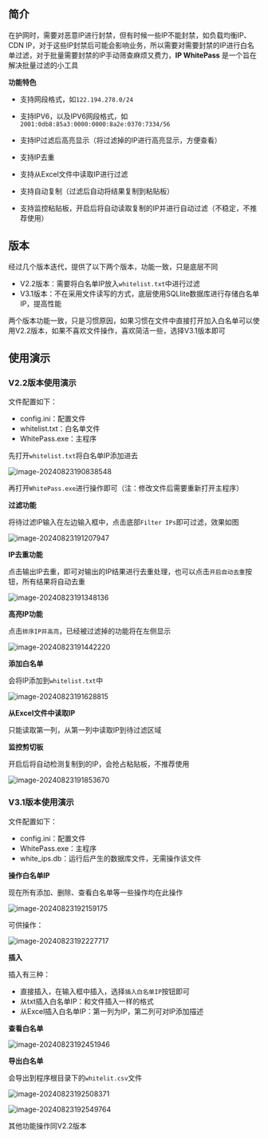 ## 简介

在护网时，需要对恶意IP进行封禁，但有时候一些IP不能封禁，如负载均衡IP、CDN IP，对于这些IP封禁后可能会影响业务，所以需要对需要封禁的IP进行白名单过滤，对于批量需要封禁的IP手动筛查麻烦又费力，**IP WhitePass** 是一个旨在解决批量过滤的小工具

**功能特色**

+ 支持网段格式，如`122.194.278.0/24`

+ 支持IPV6，以及IPV6网段格式，如`2001:0db8:85a3:0000:0000:8a2e:0370:7334/56`
+ 支持IP过滤后高亮显示（将过滤掉的IP进行高亮显示，方便查看）
+ 支持IP去重
+ 支持从Excel文件中读取IP进行过滤
+ 支持自动复制（过滤后自动将结果复制到粘贴板）
+ 支持监控粘贴板，开启后将自动读取复制的IP并进行自动过滤（不稳定，不推荐使用）

## 版本

经过几个版本迭代，提供了以下两个版本，功能一致，只是底层不同

+ V2.2版本：需要将白名单IP放入`whitelist.txt`中进行过滤
+ V3.1版本：不在采用文件读写的方式，底层使用SQLlite数据库进行存储白名单IP，提高性能

两个版本功能一致，只是习惯原因，如果习惯在文件中直接打开加入白名单可以使用V2.2版本，如果不喜欢文件操作，喜欢简洁一些，选择V3.1版本即可

## 使用演示

### V2.2版本使用演示

文件配置如下：

+ config.ini：配置文件
+ whitelist.txt：白名单文件
+ WhitePass.exe：主程序

先打开`whitelist.txt`将白名单IP添加进去

![image-20240823190838548](https://yunyinanquan.oss-cn-beijing.aliyuncs.com/202408231908577.png)

再打开`WhitePass.exe`进行操作即可（注：修改文件后需要重新打开主程序）

**过滤功能**

将待过滤IP输入在左边输入框中，点击底部`Filter IPs`即可过滤，效果如图

![image-20240823191207947](https://yunyinanquan.oss-cn-beijing.aliyuncs.com/202408231912016.png)

**IP去重功能**

点击输出IP去重，即可对输出的IP结果进行去重处理，也可以点击`开启自动去重`按钮，所有结果将自动去重

![image-20240823191348136](../../../../../../AppData/Roaming/Typora/typora-user-images/image-20240823191348136.png)

**高亮IP功能**

点击`排序IP并高亮`，已经被过滤掉的功能将在左侧显示

![image-20240823191442220](https://yunyinanquan.oss-cn-beijing.aliyuncs.com/202408231914288.png)

**添加白名单**

会将IP添加到`whitelist.txt`中

![image-20240823191628815](https://yunyinanquan.oss-cn-beijing.aliyuncs.com/202408231916880.png)

**从Excel文件中读取IP**

只能读取第一列，从第一列中读取IP到待过滤区域

**监控剪切板**

开启后将自动检测复制到的IP，会抢占粘贴板，不推荐使用

![image-20240823191853670](https://yunyinanquan.oss-cn-beijing.aliyuncs.com/202408231918733.png)



### V3.1版本使用演示

文件配置如下：

+ config.ini：配置文件
+ WhitePass.exe：主程序
+ white_ips.db：运行后产生的数据库文件，无需操作该文件

**操作白名单IP**

现在所有添加、删除、查看白名单等一些操作均在此操作

![image-20240823192159175](https://yunyinanquan.oss-cn-beijing.aliyuncs.com/202408231921238.png)

可供操作：

![image-20240823192227717](https://yunyinanquan.oss-cn-beijing.aliyuncs.com/202408231922775.png)

**插入**

插入有三种：

+ 直接插入，在输入框中插入，选择`插入白名单IP`按钮即可
+ 从txt插入白名单IP：和文件插入一样的格式
+ 从Excel插入白名单IP：第一列为IP，第二列可对IP添加描述

**查看白名单**

![image-20240823192451946](https://yunyinanquan.oss-cn-beijing.aliyuncs.com/202408231924008.png)

**导出白名单**

会导出到程序根目录下的`whitelit.csv`文件

![image-20240823192508371](https://yunyinanquan.oss-cn-beijing.aliyuncs.com/202408231925431.png)

![image-20240823192549764](https://yunyinanquan.oss-cn-beijing.aliyuncs.com/202408231925817.png)

其他功能操作同V2.2版本





















